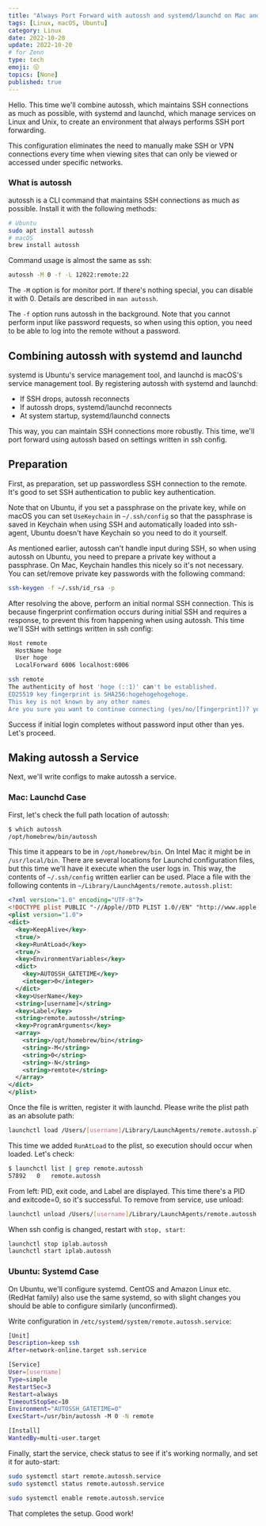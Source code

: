 ```yaml
---
title: "Always Port Forward with autossh and systemd/launchd on Mac and Ubuntu"
tags: [Linux, macOS, Ubuntu]
category: Linux
date: 2022-10-20
update: 2022-10-20
# for Zenn
type: tech
emoji: 😖
topics: [None]
published: true
---
```


Hello. This time we'll combine autossh, which maintains SSH connections as much as possible, with systemd and launchd, which manage services on Linux and Unix, to create an environment that always performs SSH port forwarding.

This configuration eliminates the need to manually make SSH or VPN connections every time when viewing sites that can only be viewed or accessed under specific networks.

### What is autossh

autossh is a CLI command that maintains SSH connections as much as possible.
Install it with the following methods:

```bash
# Ubuntu
sudo apt install autossh
# macOS
brew install autossh
```

Command usage is almost the same as ssh:

```bash
autossh -M 0 -f -L 12022:remote:22
```

The `-M` option is for monitor port. If there's nothing special, you can disable it with 0. Details are described in `man autossh`.

The `-f` option runs autossh in the background.
Note that you cannot perform input like password requests, so when using this option, you need to be able to log into the remote without a password.

## Combining autossh with systemd and launchd

systemd is Ubuntu's service management tool, and launchd is macOS's service management tool.
By registering autossh with systemd and launchd:

- If SSH drops, autossh reconnects
- If autossh drops, systemd/launchd reconnects
- At system startup, systemd/launchd connects

This way, you can maintain SSH connections more robustly.
This time, we'll port forward using autossh based on settings written in ssh config.

## Preparation

First, as preparation, set up passwordless SSH connection to the remote.
It's good to set SSH authentication to public key authentication.

Note that on Ubuntu, if you set a passphrase on the private key, 
while on macOS you can set `UseKeychain` in `~/.ssh/config` so that 
the passphrase is saved in Keychain when using SSH and automatically loaded into ssh-agent,
Ubuntu doesn't have Keychain so you need to do it yourself.

As mentioned earlier, autossh can't handle input during SSH,
so when using autossh on Ubuntu, you need to prepare a private key without a passphrase.
On Mac, Keychain handles this nicely so it's not necessary.
You can set/remove private key passwords with the following command:

```bash
ssh-keygen -f ~/.ssh/id_rsa -p
```

After resolving the above, perform an initial normal SSH connection.
This is because fingerprint confirmation occurs during initial SSH and requires a response, to prevent this from happening when using autossh.
This time we'll SSH with settings written in ssh config:

```bash
Host remote
  HostName hoge
  User hoge
  LocalForward 6006 localhost:6006
```

```bash
ssh remote
The authenticity of host 'hoge (::1)' can't be established.
ED25519 key fingerprint is SHA256:hogehogehogehoge.
This key is not known by any other names
Are you sure you want to continue connecting (yes/no/[fingerprint])? yes
```

Success if initial login completes without password input other than yes. Let's proceed.

## Making autossh a Service

Next, we'll write configs to make autossh a service.

### Mac: Launchd Case

First, let's check the full path location of autossh:

```bash
$ which autossh
/opt/homebrew/bin/autossh
```

This time it appears to be in `/opt/homebrew/bin`. On Intel Mac it might be in `/usr/local/bin`.
There are several locations for Launchd configuration files, but this time we'll have it execute when the user logs in.
This way, the contents of `~/.ssh/config` written earlier can be used.
Place a file with the following contents in `~/Library/LaunchAgents/remote.autossh.plist`:

```xml
<?xml version="1.0" encoding="UTF-8"?>
<!DOCTYPE plist PUBLIC "-//Apple//DTD PLIST 1.0//EN" "http://www.apple.com/DTDs/PropertyList-1.0.dtd">
<plist version="1.0">
<dict>
  <key>KeepAlive</key>
  <true/>
  <key>RunAtLoad</key>
  <true/>
  <key>EnvironmentVariables</key>
  <dict>
    <key>AUTOSSH_GATETIME</key>
    <integer>0</integer>
  </dict>
  <key>UserName</key>
  <string>[username]</string>
  <key>Label</key>
  <string>remote.autossh</string>
  <key>ProgramArguments</key>
  <array>
    <string>/opt/homebrew/bin</string>
    <string>-M</string>
    <string>0</string>
    <string>-N</string>
    <string>remtote</string>
  </array>
</dict>
</plist>

```

Once the file is written, register it with launchd. Please write the plist path as an absolute path:

```bash
launchctl load /Users/[username]/Library/LaunchAgents/remote.autossh.plist
```

This time we added `RunAtLoad` to the plist, so execution should occur when loaded. Let's check:

```bash
$ launchctl list | grep remote.autossh
57892	0	remote.autossh
```

From left: PID, exit code, and Label are displayed. This time there's a PID and exitcode=0, so it's successful.
To remove from service, use unload:

```bash
launchctl unload /Users/[username]/Library/LaunchAgents/remote.autossh.plist
```

When ssh config is changed, restart with `stop, start`:

```bash
launchctl stop iplab.autossh
launchctl start iplab.autossh
```

### Ubuntu: Systemd Case

On Ubuntu, we'll configure systemd.
CentOS and Amazon Linux etc. (RedHat family) also use the same systemd,
so with slight changes you should be able to configure similarly (unconfirmed).

Write configuration in `/etc/systemd/system/remote.autossh.service`:

```bash
[Unit]
Description=keep ssh
After=network-online.target ssh.service

[Service]
User=[username]
Type=simple
RestartSec=3
Restart=always
TimeoutStopSec=10
Environment="AUTOSSH_GATETIME=0"
ExecStart=/usr/bin/autossh -M 0 -N remote

[Install]
WantedBy=multi-user.target
```

Finally, start the service, check status to see if it's working normally, and set it for auto-start:

```bash
sudo systemctl start remote.autossh.service
sudo systemctl status remote.autossh.service

sudo systemctl enable remote.autossh.service
```

That completes the setup. Good work!